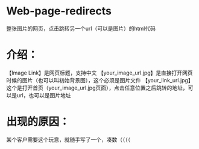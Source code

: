 # Web-page-redirects
整张图片的网页，点击跳转另一个url（可以是图片）的html代码
# 介绍：
【Image Link】是网页标题，支持中文
【your_image_url.jpg】是直接打开网页时候的图片（也可以叫初始背景图），这个必须是图片文件
【your_link_url.jpg】这个是打开首页（your_image_url.jpg页面），点击任意位置之后跳转的地址，可以是url，也可以是图片地址
# 出现的原因：
某个客户需要这个玩意，就随手写了一个，凑数（（（（
